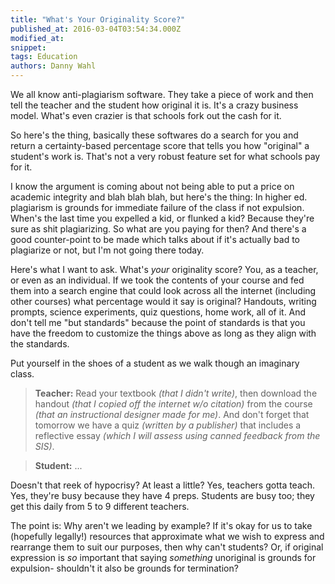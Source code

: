 ```yaml
---
title: "What's Your Originality Score?"
published_at: 2016-03-04T03:54:34.000Z
modified_at: 
snippet: 
tags: Education
authors: Danny Wahl
---
```


We all know anti-plagiarism software. They take a piece of work and then tell
the teacher and the student how original it is. It's a crazy business model.
What's even crazier is that schools fork out the cash for it.

So here's the thing, basically these softwares do a search for you and return a
certainty-based percentage score that tells you how "original" a student's work
is. That's not a very robust feature set for what schools pay for it.

I know the argument is coming about not being able to put a price on academic
integrity and blah blah blah, but here's the thing: In higher ed. plagiarism is
grounds for immediate failure of the class if not expulsion. When's the last
time you expelled a kid, or flunked a kid? Because they're sure as shit
plagiarizing. So what are you paying for then? And there's a good counter-point
to be made which talks about if it's actually bad to plagiarize or not, but I'm
not going there today.

Here's what I want to ask. What's _your_ originality score? You, as a teacher,
or even as an individual. If we took the contents of your course and fed them
into a search engine that could look across all the internet (including other
courses) what percentage would it say is original? Handouts, writing prompts,
science experiments, quiz questions, home work, all of it. And don't tell me
"but standards" because the point of standards is that you have the freedom to
customize the things above as long as they align with the standards.

Put yourself in the shoes of a student as we walk though an imaginary class.

> **Teacher:** Read your textbook _(that I didn't write)_, then download the
> handout _(that I copied off the internet w/o citation)_ from the course _(that
> an instructional designer made for me)_. And don't forget that tomorrow we
> have a quiz _(written by a publisher)_ that includes a reflective essay
> _(which I will assess using canned feedback from the SIS)_.

> **Student:** ...

Doesn't that reek of hypocrisy? At least a little? Yes, teachers gotta teach.
Yes, they're busy because they have 4 preps. Students are busy too; they get
this daily from 5 to 9 different teachers.

The point is: Why aren't we leading by example? If it's okay for us to take
(hopefully legally!) resources that approximate what we wish to express and
rearrange them to suit our purposes, then why can't students? Or, if original
expression is _so_ important that saying _something_ unoriginal is grounds for
expulsion- shouldn't it also be grounds for termination?
